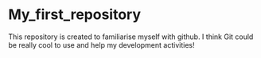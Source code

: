 # My_first_repository
This repository is created to familiarise myself with github.
I think Git could be really cool to use and help my development activities!
